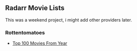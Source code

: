 ## Radarr Movie Lists

This was a weekend project, i might add other providers later. 

### Rottentomatoes

- [Top 100 Movies From Year](/rottentomatoes_radarr_lists/top_100_movies_from/)
